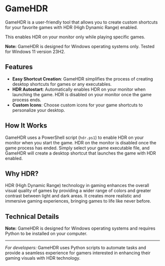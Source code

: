 

# GameHDR

GameHDR is a user-friendly tool that allows you to create custom shortcuts for your favorite games with HDR (High Dynamic Range) enabled. 

This enables HDR on your monitor only while playing specific games.

**Note:** GameHDR is designed for Windows operating systems only. Tested for Windows 11 version 23H2.

## Features

- **Easy Shortcut Creation**: GameHDR simplifies the process of creating desktop shortcuts for games or any executables.
- **HDR Autostart**: Automatically enables HDR on your monitor when launching the game. HDR is disabled on your monitor once the game process ends.
- **Custom Icons**: Choose custom icons for your game shortcuts to personalize your desktop.

## How It Works

GameHDR uses a PowerShell script (`hdr.ps1`) to enable HDR on your monitor when you start the game. HDR on the monitor is disabled once the game process has ended. Simply select your game executable file, and GameHDR will create a desktop shortcut that launches the game with HDR enabled.

## Why HDR?

HDR (High Dynamic Range) technology in gaming enhances the overall visual quality of games by providing a wider range of colors and greater contrast between light and dark areas. It creates more realistic and immersive gaming experiences, bringing games to life like never before.

## Technical Details

**Note:** GameHDR is designed for Windows operating systems and requires Python to be installed on your computer.

---

*For developers:* GameHDR uses Python scripts to automate tasks and provide a seamless experience for gamers interested in enhancing their gaming visuals with HDR technology.
